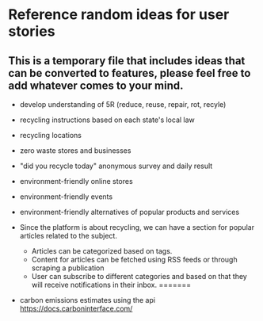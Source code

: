 # Reference random ideas for user stories

## This is a temporary file that includes ideas that can be converted to features, please feel free to add whatever comes to your mind.

- develop understanding of 5R (reduce, reuse, repair, rot, recyle)
- recycling instructions based on each state's local law
- recycling locations
- zero waste stores and businesses
- "did you recycle today" anonymous survey and daily result
- environment-friendly online stores
- environment-friendly events
- environment-friendly alternatives of popular products and services

- Since the platform is about recycling, we can have a section for popular articles related to the subject.
  - Articles can be categorized based on tags.
  - Content for articles can be fetched using RSS feeds or through scraping a publication
  - User can subscribe to different categories and based on that they will receive notifications in their inbox.
=======
- carbon emissions estimates using the api https://docs.carboninterface.com/

